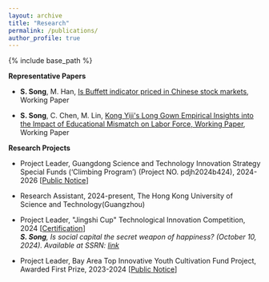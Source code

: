 ```yaml
---
layout: archive	
title: "Research"
permalink: /publications/
author_profile: true	  
---
```


{% include base_path %}

**Representative Papers**

- **S. Song**, M. Han, [Is Buffett indicator priced in Chinese stock markets]({{site.url}}/file/paper1.pdf), Working Paper

- **S. Song**, C. Chen, M. Lin, [Kong Yiji's Long Gown Empirical Insights into the Impact of Educational Mismatch on Labor Force, Working Paper]({{site.url}}/file/Paper2kongyiji.pdf), Working Paper


**Research Projects**

-  Project Leader, Guangdong Science and Technology Innovation Strategy Special Funds (‘Climbing Program’) (Project NO. pdjh2024b424), 2024-2026 [[Public Notice](https://mailbnueducn-my.sharepoint.com/:b:/g/personal/sjs_mail_bnu_edu_cn/EQLHG5d_PehAtQQHgXSF3NoBuQURgNmc8eBkXHE6VczavA?e=GQHOqR)]

-  Research Assistant, 2024-present, The Hong Kong University of Science and Technology(Guangzhou) <br>

-  Project Leader, "Jingshi Cup" Technological Innovation Competition, 2024 [[Certification](https://mailbnueducn-my.sharepoint.com/:b:/g/personal/sjs_mail_bnu_edu_cn/EaCUP69Drc1IgvMe5RuNBkYBUtvRqDwoxidGXHutGrJlNQ?e=Qb9hV2)] <br>
   ***S. Song**, Is social capital the secret weapon of happiness? (October 10, 2024). Available at SSRN: [link](https://papers.ssrn.com/sol3/papers.cfm?abstract_id=4994129)*

-  Project Leader, Bay Area Top Innovative Youth Cultivation Fund Project, Awarded First Prize, 2023-2024 [[Public Notice](https://bibs.bnu.edu.cn/news/notice/d0538048ad62427e969045a64a8e2ad1.htm)]

